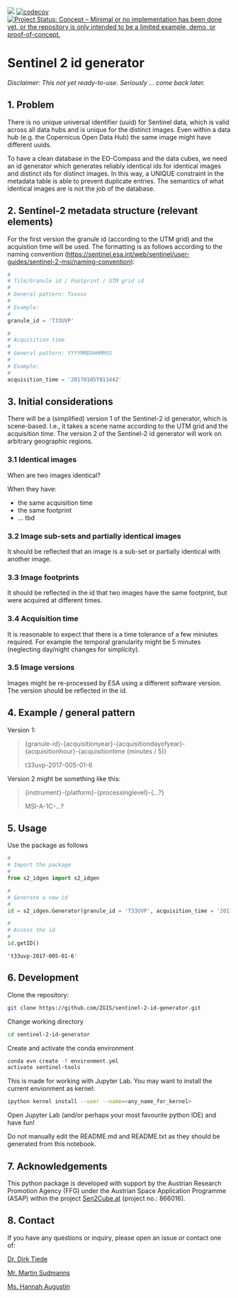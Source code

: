 
![](https://travis-ci.org/ZGIS/sentinel-2-id-generator.svg?branch=master) [![codecov](https://codecov.io/gh/ZGIS/sentinel-2-id-generator/branch/master/graph/badge.svg)](https://codecov.io/gh/ZGIS/sentinel-2-id-generator) [![Project Status: Concept – Minimal or no implementation has been done yet, or the repository is only intended to be a limited example, demo, or proof-of-concept.](https://www.repostatus.org/badges/latest/concept.svg)](https://www.repostatus.org/#concept)

# Sentinel 2 id generator

*Disclaimer: This not yet ready-to-use. Seriously ... come back later.*

## 1. Problem

There is no unique universal identifier (uuid) for Sentinel data, which is valid across all data hubs and is unique for the distinct images. Even within a data hub (e.g. the Copernicus Open Data Hub) the same image might have different uuids.

To have a clean database in the EO-Compass and the data cubes, we need an id generator which generates reliably identical ids for identical images and distinct ids for distinct images. In this way, a UNIQUE constraint in the metadata table is able to prevent duplicate entries. The semantics of what identical images are is not the job of the database.

## 2. Sentinel-2 metadata structure (relevant elements)

For the first version the granule id (according to the UTM grid) and the acquistion time will be used. The formatting is as follows according to the naming convention (https://sentinel.esa.int/web/sentinel/user-guides/sentinel-2-msi/naming-convention):


```python
#
# Tile/Granule id / Footprint / UTM grid id
#
# General pattern: Txxxxx
#
# Example:
#
granule_id = 'T33UVP'

#
# Acquisition time
#
# General pattern: YYYYMMDDHHMMSS
#
# Example:
#
acquisition_time = '20170105T013442'
```

## 3. Initial considerations

There will be a (simplified) version 1 of the Sentinel-2 id generator, which is scene-based. I.e., it takes a scene name according to the UTM grid and the acquisition time. The version 2 of the Sentinel-2 id generator will work on arbitrary geographic regions.

### 3.1 Identical images 

When are two images identical?

When they have:

- the same acquisition time
- the same footprint
- ... tbd

### 3.2 Image sub-sets and partially identical images

It should be reflected that an image is a sub-set or partially identical with another image.

### 3.3 Image footprints

It should be reflected in the id that two images have the same footprint, but were acquired at different times.

### 3.4 Acquisition time

It is reasonable to expect that there is a time tolerance of a few miniutes required. For example the temporal granularity might be 5 minutes (neglecting day/night changes for simplicity).

### 3.5 Image versions

Images might be re-processed by ESA using a different software version. The version should be reflected in the id.


## 4. Example / general pattern

Version 1:

> {granule-id}-{acquisitionyear}-{acquisitiondayofyear}-{acquisitionhour}-{acquisitiontime (minutes / 5)}
>
> t33uvp-2017-005-01-6

Version 2 might be something like this:
> {instrument}-{platform}-{processinglevel}-{...?}
>
> MSI-A-1C-...?

## 5. Usage

Use the package as follows


```python
#
# Import the package
#
from s2_idgen import s2_idgen

#
# Generate a new id
#
id = s2_idgen.Generator(granule_id = 'T33UVP', acquisition_time = '20170105T013442')

#
# Access the id
#
id.getID()
```




    't33uvp-2017-005-01-6'



## 6. Development

Clone the repository:

```bash
git clone https://github.com/ZGIS/sentinel-2-id-generator.git
```

Change working directory

```bash
cd sentinel-2-id-generator
```

Create and activate the conda environment

```bash
conda evn create -f environment.yml
activate sentinel-tools
```

This is made for working with Jupyter Lab. You may want to install the current envionment as kernel:

```bash
ipython kernel install --user --name=<any_name_for_kernel>
```

Open Jupyter Lab (and/or perhaps your most favourite python IDE) and have fun!

Do not manually edit the README.md and README.txt as they should be generated from this notebook.

## 7. Acknowledgements

This python package is developed with support by the Austrian Research Promotion Agency (FFG) under the Austrian Space Application Programme (ASAP) within the project [Sen2Cube.at](http://sen2cube.at) (project no.: 866016).

## 8. Contact

If you have any questions or inquiry, please open an issue or contact one of:

[Dr. Dirk Tiede](http://uni-salzburg.at/zgis/tiede)

[Mr. Martin Sudmanns](http://uni-salzburg.at/zgis/sudmanns)

[Ms. Hannah Augustin](http://uni-salzburg.at/zgis/augustin)
